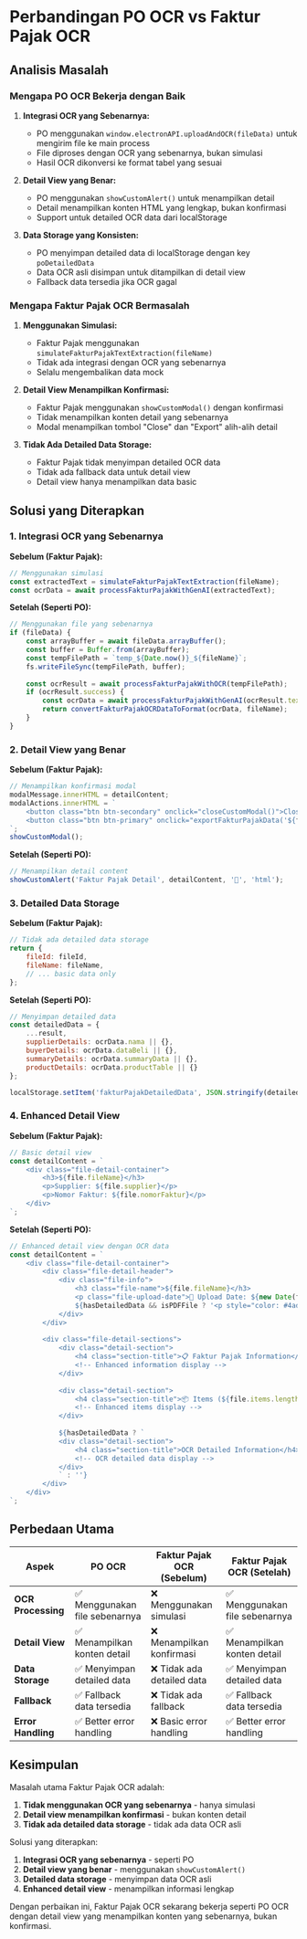 # Perbandingan PO OCR vs Faktur Pajak OCR

## Analisis Masalah

### **Mengapa PO OCR Bekerja dengan Baik**

1. **Integrasi OCR yang Sebenarnya:**
   - PO menggunakan `window.electronAPI.uploadAndOCR(fileData)` untuk mengirim file ke main process
   - File diproses dengan OCR yang sebenarnya, bukan simulasi
   - Hasil OCR dikonversi ke format tabel yang sesuai

2. **Detail View yang Benar:**
   - PO menggunakan `showCustomAlert()` untuk menampilkan detail
   - Detail menampilkan konten HTML yang lengkap, bukan konfirmasi
   - Support untuk detailed OCR data dari localStorage

3. **Data Storage yang Konsisten:**
   - PO menyimpan detailed data di localStorage dengan key `poDetailedData`
   - Data OCR asli disimpan untuk ditampilkan di detail view
   - Fallback data tersedia jika OCR gagal

### **Mengapa Faktur Pajak OCR Bermasalah**

1. **Menggunakan Simulasi:**
   - Faktur Pajak menggunakan `simulateFakturPajakTextExtraction(fileName)`
   - Tidak ada integrasi dengan OCR yang sebenarnya
   - Selalu mengembalikan data mock

2. **Detail View Menampilkan Konfirmasi:**
   - Faktur Pajak menggunakan `showCustomModal()` dengan konfirmasi
   - Tidak menampilkan konten detail yang sebenarnya
   - Modal menampilkan tombol "Close" dan "Export" alih-alih detail

3. **Tidak Ada Detailed Data Storage:**
   - Faktur Pajak tidak menyimpan detailed OCR data
   - Tidak ada fallback data untuk detail view
   - Detail view hanya menampilkan data basic

## Solusi yang Diterapkan

### **1. Integrasi OCR yang Sebenarnya**

**Sebelum (Faktur Pajak):**
```javascript
// Menggunakan simulasi
const extractedText = simulateFakturPajakTextExtraction(fileName);
const ocrData = await processFakturPajakWithGenAI(extractedText);
```

**Setelah (Seperti PO):**
```javascript
// Menggunakan file yang sebenarnya
if (fileData) {
    const arrayBuffer = await fileData.arrayBuffer();
    const buffer = Buffer.from(arrayBuffer);
    const tempFilePath = `temp_${Date.now()}_${fileName}`;
    fs.writeFileSync(tempFilePath, buffer);
    
    const ocrResult = await processFakturPajakWithOCR(tempFilePath);
    if (ocrResult.success) {
        const ocrData = await processFakturPajakWithGenAI(ocrResult.textContent);
        return convertFakturPajakOCRDataToFormat(ocrData, fileName);
    }
}
```

### **2. Detail View yang Benar**

**Sebelum (Faktur Pajak):**
```javascript
// Menampilkan konfirmasi modal
modalMessage.innerHTML = detailContent;
modalActions.innerHTML = `
    <button class="btn btn-secondary" onclick="closeCustomModal()">Close</button>
    <button class="btn btn-primary" onclick="exportFakturPajakData('${fileId}')">Export</button>
`;
showCustomModal();
```

**Setelah (Seperti PO):**
```javascript
// Menampilkan detail content
showCustomAlert('Faktur Pajak Detail', detailContent, '🧾', 'html');
```

### **3. Detailed Data Storage**

**Sebelum (Faktur Pajak):**
```javascript
// Tidak ada detailed data storage
return {
    fileId: fileId,
    fileName: fileName,
    // ... basic data only
};
```

**Setelah (Seperti PO):**
```javascript
// Menyimpan detailed data
const detailedData = {
    ...result,
    supplierDetails: ocrData.nama || {},
    buyerDetails: ocrData.dataBeli || {},
    summaryDetails: ocrData.summaryData || {},
    productDetails: ocrData.productTable || {}
};

localStorage.setItem('fakturPajakDetailedData', JSON.stringify(detailedData));
```

### **4. Enhanced Detail View**

**Sebelum (Faktur Pajak):**
```javascript
// Basic detail view
const detailContent = `
    <div class="file-detail-container">
        <h3>${file.fileName}</h3>
        <p>Supplier: ${file.supplier}</p>
        <p>Nomor Faktur: ${file.nomorFaktur}</p>
    </div>
`;
```

**Setelah (Seperti PO):**
```javascript
// Enhanced detail view dengan OCR data
const detailContent = `
    <div class="file-detail-container">
        <div class="file-detail-header">
            <div class="file-info">
                <h3 class="file-name">${file.fileName}</h3>
                <p class="file-upload-date">📅 Upload Date: ${new Date(file.uploadDate).toLocaleString('id-ID')}</p>
                ${hasDetailedData && isPDFFile ? '<p style="color: #4ade80;">🤖 Processed with OCR</p>' : ''}
            </div>
        </div>
        
        <div class="file-detail-sections">
            <div class="detail-section">
                <h4 class="section-title">📋 Faktur Pajak Information</h4>
                <!-- Enhanced information display -->
            </div>
            
            <div class="detail-section">
                <h4 class="section-title">📦 Items (${file.items.length})</h4>
                <!-- Enhanced items display -->
            </div>
            
            ${hasDetailedData ? `
            <div class="detail-section">
                <h4 class="section-title">OCR Detailed Information</h4>
                <!-- OCR detailed data display -->
            </div>
            ` : ''}
        </div>
    </div>
`;
```

## Perbedaan Utama

| Aspek | PO OCR | Faktur Pajak OCR (Sebelum) | Faktur Pajak OCR (Setelah) |
|-------|---------|------------------------------|------------------------------|
| **OCR Processing** | ✅ Menggunakan file sebenarnya | ❌ Menggunakan simulasi | ✅ Menggunakan file sebenarnya |
| **Detail View** | ✅ Menampilkan konten detail | ❌ Menampilkan konfirmasi | ✅ Menampilkan konten detail |
| **Data Storage** | ✅ Menyimpan detailed data | ❌ Tidak ada detailed data | ✅ Menyimpan detailed data |
| **Fallback** | ✅ Fallback data tersedia | ❌ Tidak ada fallback | ✅ Fallback data tersedia |
| **Error Handling** | ✅ Better error handling | ❌ Basic error handling | ✅ Better error handling |

## Kesimpulan

Masalah utama Faktur Pajak OCR adalah:

1. **Tidak menggunakan OCR yang sebenarnya** - hanya simulasi
2. **Detail view menampilkan konfirmasi** - bukan konten detail
3. **Tidak ada detailed data storage** - tidak ada data OCR asli

Solusi yang diterapkan:

1. **Integrasi OCR yang sebenarnya** - seperti PO
2. **Detail view yang benar** - menggunakan `showCustomAlert()`
3. **Detailed data storage** - menyimpan data OCR asli
4. **Enhanced detail view** - menampilkan informasi lengkap

Dengan perbaikan ini, Faktur Pajak OCR sekarang bekerja seperti PO OCR dengan detail view yang menampilkan konten yang sebenarnya, bukan konfirmasi. 